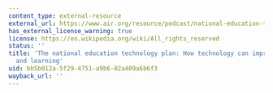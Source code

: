 ```yaml
---
content_type: external-resource
external_url: https://www.air.org/resource/podcast/national-education-technology-plan-how-technology-can-improve-teaching-and
has_external_license_warning: true
license: https://en.wikipedia.org/wiki/All_rights_reserved
status: ''
title: 'The national education technology plan: How technology can improve teaching
  and learning'
uid: bb5b012a-5f29-4751-a9b6-02a409a6b6f3
wayback_url: ''
---
```

